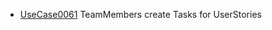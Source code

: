  * [UseCase0061](https://github.com/DomainDrivenArchitecture/ddaRequirement/blob/master/en/requirements/UseCase0061.md) TeamMembers create Tasks for UserStories